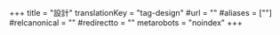 +++
title = "設計"
translationKey = "tag-design"
#url = ""
#aliases = [""]
#relcanonical = ""
#redirectto = ""
metarobots = "noindex"
+++
